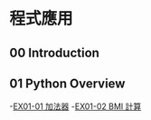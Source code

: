 # 程式應用

## 00 Introduction

## 01 Python Overview
-[EX01-01 加法器](EX01_01_加法器.ipynb)
-[EX01-02 BMI 計算](EX01_02_BMI_計算.ipynb)
